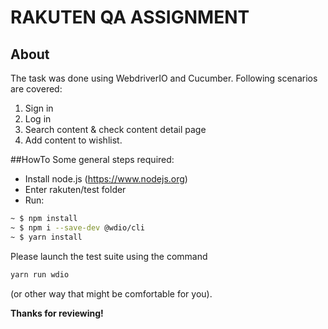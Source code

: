 # RAKUTEN QA ASSIGNMENT

## About
The task was done using WebdriverIO and Cucumber. Following scenarios are covered:
1. Sign in
2. Log in
3. Search content & check content detail page 
4. Add content to wishlist.

##HowTo
Some general steps required:
- Install node.js (https://www.nodejs.org)
- Enter rakuten/test folder
- Run:
```bash
~ $ npm install
~ $ npm i --save-dev @wdio/cli
~ $ yarn install
```

Please launch the test suite using the command 
```bash
yarn run wdio
``` 
(or other way that might be comfortable for you).



**Thanks for reviewing!**
